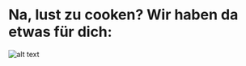 # Na, lust zu cooken? Wir haben da etwas für dich:
![alt text](https://cdn.discordapp.com/attachments/761130855052869632/761167946151362570/cooken_logo.png)
